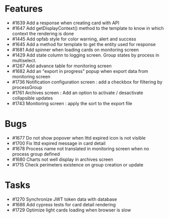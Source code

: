 

# Features

* #1639 Add a response when creating card with API 
* #1647 Add getDisplayContext() method to the template to know in which context the rendering is done
* #1445 Add opfab style for color warning, alert and success
* #1645 Add a method for template to get the entity used for response
* #1681 Add spinner when loading cards on monitoring screen
* #1429 Add state column to logging screen. Group states by process in multiselect.
* #1267 Add advance table for monitoring screen
* #1682 Add an "export in progress" popup when export data from monitoring screen
* #1736 Notification configuration screen : add a checkbox for filtering by processGroup
* #1761 Archives screen : Add an option to activate / desactivate collapsible updates
* #1743 Monitoring screen : apply the sort to the export file

# Bugs

* #1677 Do not show popover when lttd expired icon is not visible
* #1700 Fix lttd expired message in card detail
* #1678 Process name not translated in monitoring screen when no process group defined
* #1680 Charts not well display in archives screen
* #1715 Check perimeters existence on group creation or update

# Tasks

* #1270 Synchronize JWT token data with database
* #1686 Add cypress tests for card detail rendering
* #1729 Optimize light cards loading when browser is slow



